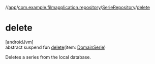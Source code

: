 //[app](../../../index.md)/[com.example.filmapplication.repository](../index.md)/[SerieRepository](index.md)/[delete](delete.md)

# delete

[androidJvm]\
abstract suspend fun [delete](delete.md)(item: [DomainSerie](../../com.example.filmapplication.domain/-domain-serie/index.md))

Deletes a series from the local database.
